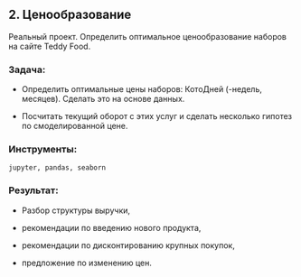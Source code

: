 ﻿## 2. Ценообразование
Реальный проект. Определить оптимальное ценообразование наборов на сайте Teddy Food.



### Задача:

- Определить оптимальные цены наборов: КотоДней (-недель, месяцев). Сделать это на основе данных. 

- Посчитать текущий оборот с этих услуг и сделать несколько гипотез по смоделированной цене.

### Инструменты:

`jupyter, pandas, seaborn`


### Результат:

* Разбор структуры выручки,

* рекомендации по введению нового продукта,

* рекомендации по дисконтированию крупных покупок,

* предложение по изменению цен.
